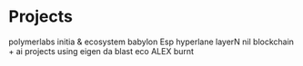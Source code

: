 # Projects
polymerlabs
initia & ecosystem
babylon
Esp
hyperlane
layerN
nil
blockchain + ai
projects using eigen da
blast eco
ALEX
burnt

